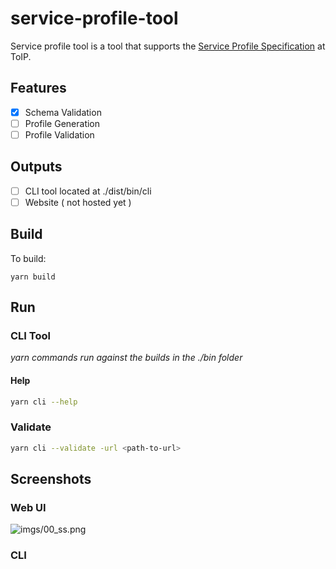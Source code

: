 # service-profile-tool

Service profile tool is a tool that supports the [Service Profile Specification](https://github.com/trustoverip/tswg-trust-registry-service-profile) at ToIP.

## Features

- [x] Schema Validation
- [ ] Profile Generation
- [ ] Profile Validation

## Outputs

- [ ] CLI tool located at ./dist/bin/cli
- [ ] Website ( not hosted yet )
 
## Build

To build: 

`yarn build`

## Run

### CLI Tool

_yarn commands run against the builds in the ./bin folder_

#### Help

```sh
yarn cli --help
```

### Validate

```sh
yarn cli --validate -url <path-to-url>
```

## Screenshots

### Web UI

![imgs/00_ss.png](./img/00_ss.png)

### CLI

